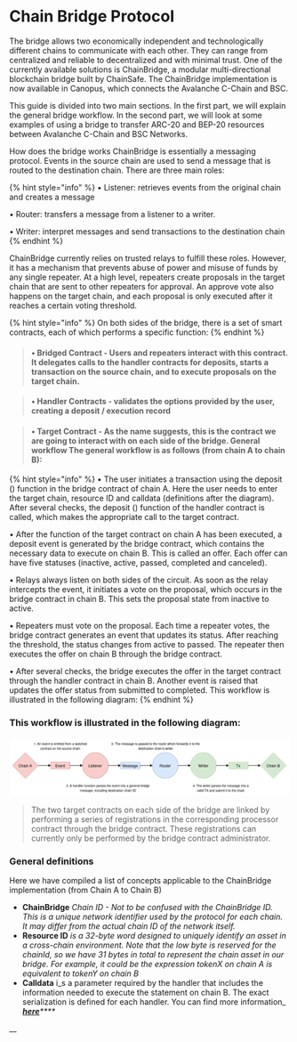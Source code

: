 # Chain Bridge Protocol

The bridge allows two economically independent and technologically different chains to communicate with each other. They can range from centralized and reliable to decentralized and with minimal trust. One of the currently available solutions is ChainBridge, a modular multi-directional blockchain bridge built by ChainSafe. The ChainBridge implementation is now available in Canopus, which connects the Avalanche C-Chain and BSC.

This guide is divided into two main sections. In the first part, we will explain the general bridge workflow. In the second part, we will look at some examples of using a bridge to transfer ARC-20 and BEP-20 resources between Avalanche C-Chain and BSC Networks.

How does the bridge works ChainBridge is essentially a messaging protocol. Events in the source chain are used to send a message that is routed to the destination chain. There are three main roles: 

{% hint style="info" %}
• Listener: retrieves events from the original chain and creates a message 

• Router: transfers a message from a listener to a writer. 

• Writer: interpret messages and send transactions to the destination chain 
{% endhint %}

ChainBridge currently relies on trusted relays to fulfill these roles. However, it has a mechanism that prevents abuse of power and misuse of funds by any single repeater. At a high level, repeaters create proposals in the target chain that are sent to other repeaters for approval. An approve vote also happens on the target chain, and each proposal is only executed after it reaches a certain voting threshold.

{% hint style="info" %}
On both sides of the bridge, there is a set of smart contracts, each of which performs a specific function:
{% endhint %}

> #### • **Bridged Contract - Users and repeaters interact with this contract. It delegates calls to the handler contracts for deposits, starts a transaction on the source chain, and to execute proposals on the target chain.**

> #### **• Handler Contracts - validates the options provided by the user, creating a deposit / execution** record

> #### **• Target Contract - As the name suggests, this is the contract we are going to interact with on each side of the bridge. General workflow The general workflow is as follows \(from chain A to chain B\):**

{% hint style="info" %}
• The user initiates a transaction using the deposit \(\) function in the bridge contract of chain A. Here the user needs to enter the target chain, resource ID and calldata \(definitions after the diagram\). After several checks, the deposit \(\) function of the handler contract is called, which makes the appropriate call to the target contract. 

• After the function of the target contract on chain A has been executed, a deposit event is generated by the bridge contract, which contains the necessary data to execute on chain B. This is called an offer. Each offer can have five statuses \(inactive, active, passed, completed and canceled\). 

• Relays always listen on both sides of the circuit. As soon as the relay intercepts the event, it initiates a vote on the proposal, which occurs in the bridge contract in chain B. This sets the proposal state from inactive to active. 

• Repeaters must vote on the proposal. Each time a repeater votes, the bridge contract generates an event that updates its status. After reaching the threshold, the status changes from active to passed. The repeater then executes the offer on chain B through the bridge contract. 

• After several checks, the bridge executes the offer in the target contract through the handler contract in chain B. Another event is raised that updates the offer status from submitted to completed. This workflow is illustrated in the following diagram:
{% endhint %}

### This workflow is illustrated in the following diagram:

![](../.gitbook/assets/image.png)

> The two target contracts on each side of the bridge are linked by performing a series of registrations in the corresponding processor contract through the bridge contract. These registrations can currently only be performed by the bridge contract administrator.

### General definitions

Here we have compiled a list of concepts applicable to the ChainBridge implementation \(from Chain A to Chain B\)

* **ChainBridge** _Chain ID - Not to be confused with the ChainBridge ID. This is a unique network identifier used by the protocol for each chain. It may differ from the actual chain ID of the network itself._ 
* **Resource ID** _is a 32-byte word designed to uniquely identify an asset in a cross-chain environment. Note that the low byte is reserved for the chainId, so we have 31 bytes in total to represent the chain asset in our bridge. For example, it could be the expression tokenX on chain A is equivalent to tokenY on chain B_ 
* **Calldata** i_s a parameter required by the handler that includes the information needed to execute the statement on chain B. The exact serialization is defined for each handler. You can find more information_ [_**here**_](https://chainbridge.chainsafe.io/chains/ethereum/#erc20-erc721-handlers)_\*\*\*\*_

\_\_

